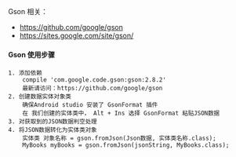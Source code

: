Gson 相关：

* https://github.com/google/gson
* https://sites.google.com/site/gson/

#### Gson 使用步骤

```
1. 添加依赖
	compile 'com.google.code.gson:gson:2.8.2'
	最新请访问：https://github.com/google/gson
2. 创建数据实体对象类
	确保Android studio 安装了 GsonFormat 插件
	在 我们创建的实体类中， Alt + Ins 选择 GsonFormat 粘贴JSON数据
3. 对获取到的JSON数据判空处理
4. 将JSON数据转化为实体类对象
	实体类 对象名称 = gson.fromJson(Json数据, 实体类名称.class);
	MyBooks myBooks = gson.fromJson(jsonString, MyBooks.class);
```




